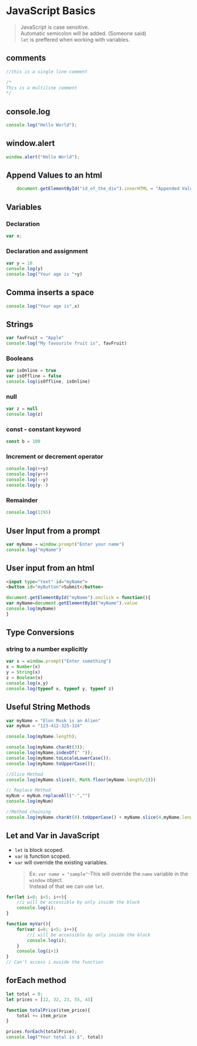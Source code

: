 # JavaScript Basics

> JavaScript is case sensitive.  
> Automatic semicolon will be added. (Someone said)  
> `let` is preffered when working with variables.

## comments

```javascript
//this is a single line comment
```
```javascript
/*
This is a multiline comment
*/
```

## console.log

```javascript
console.log("Hello World");
```

## window.alert

```javascript
window.alert("Hello World");
```

## Append Values to an html

```javascript
    document.getElementById("id_of_the_div").innerHTML = "Appended Value" + "<br/>";
```

## Variables

### Declaration

```javascript
var x;
```

### Declaration and assignment

```javascript
var y = 10
console.log(y)
console.log("Your age is "+y)
```

## Comma inserts a space

```javascript
console.log("Your age is",x)
```

## Strings

```javascript
var favFruit = "Apple"
console.log("My favourite fruit is", favFruit)
```

### Booleans

```javascript
var isOnline = true 
var isOffline = false
console.log(isOffline, isOnline)
```

### null

```javascript
var z = null  
console.log(z)
```

### const - constant keyword

```javascript
const b = 100
```

### Increment or decrement operator

```javascript
console.log(++y)  
console.log(y++)  
console.log(--y)  
console.log(y--)
```

### Remainder

```javascript
console.log(11%5)
```

## User Input from a prompt

```javascript
var myName = window.prompt("Enter your name")
console.log("myName")`
```

## User input from an html

```html
<input type="text" id="myName">
<button id="myButton">Submit</button>
```
```javascript
document.getElementById("myName").onclick = function(){
var myName=document.getElementById("myName").value
console.log(myName)
}
```

## Type Conversions

### string to a number explicitly

```javascript
var x = window.prompt("Enter something")
x = Number(x)
y = String(x)
z = Boolean(x)
console.log(x,y)
console.log(typeof x, typeof y, typeof z)
```

## Useful String Methods

```javascript
var myName = "Elon Musk is an Alien"
var myNum = "123-412-325-324"

console.log(myName.length);

console.log(myName.charAt(3));
console.log(myName.indexOf(" "));
console.log(myName.toLocaleLowerCase());
console.log(myName.toUpperCase());

//Slice Method
console.log(myName.slice(0, Math.floor(myName.length/2)))

// Replace Method
myNum = myNum.replaceAll("-","")
console.log(myNum)
```

```javascript
//Method chaining
console.log(myName.charAt(0).toUpperCase() + myName.slice(4,myName.length))
```

## Let and Var in JavaScript

- `let` is block scoped.
- `var` is function scoped.
- `var` will override the existing variables.  
    > Ex: `var name = "sample"`-This will override the `name` variable in the `window` object.  
    > Instead of that we can use `let`.

```javascript
for(let i=0; i<5; i++){
    //i will be accessible by only inside the block
    console.log(i);
}

function myVar(){
    for(var i=0; i<5; i++){
        //i will be accessible by only inside the block
        console.log(i);
    }
    console.log(i+1)
}
// Can't access i ouside the function
```

## forEach method

```javascript
let total = 0;
let prices = [12, 32, 23, 55, 43]

function totalPrice(item_price){
    total += item_price
}

prices.forEach(totalPrice);
console.log("Your total is $", total)
```